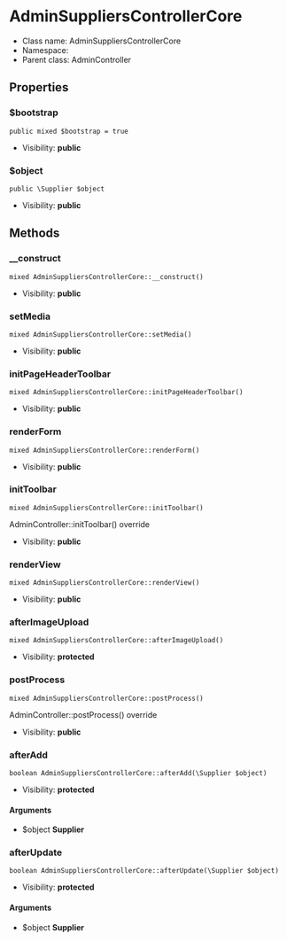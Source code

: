 AdminSuppliersControllerCore
===============






* Class name: AdminSuppliersControllerCore
* Namespace: 
* Parent class: AdminController





Properties
----------


### $bootstrap

    public mixed $bootstrap = true





* Visibility: **public**


### $object

    public \Supplier $object





* Visibility: **public**


Methods
-------


### __construct

    mixed AdminSuppliersControllerCore::__construct()





* Visibility: **public**




### setMedia

    mixed AdminSuppliersControllerCore::setMedia()





* Visibility: **public**




### initPageHeaderToolbar

    mixed AdminSuppliersControllerCore::initPageHeaderToolbar()





* Visibility: **public**




### renderForm

    mixed AdminSuppliersControllerCore::renderForm()





* Visibility: **public**




### initToolbar

    mixed AdminSuppliersControllerCore::initToolbar()

AdminController::initToolbar() override



* Visibility: **public**




### renderView

    mixed AdminSuppliersControllerCore::renderView()





* Visibility: **public**




### afterImageUpload

    mixed AdminSuppliersControllerCore::afterImageUpload()





* Visibility: **protected**




### postProcess

    mixed AdminSuppliersControllerCore::postProcess()

AdminController::postProcess() override



* Visibility: **public**




### afterAdd

    boolean AdminSuppliersControllerCore::afterAdd(\Supplier $object)





* Visibility: **protected**


#### Arguments
* $object **Supplier**



### afterUpdate

    boolean AdminSuppliersControllerCore::afterUpdate(\Supplier $object)





* Visibility: **protected**


#### Arguments
* $object **Supplier**


